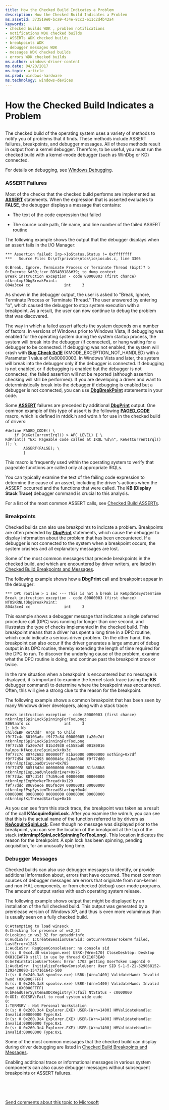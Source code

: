 ```yaml
---
title: How the Checked Build Indicates a Problem
description: How the Checked Build Indicates a Problem
ms.assetid: 373519e0-bca9-434e-8cc3-e11c2d4b42a4
keywords:
- checked builds WDK , problem notifications
- notifications WDK checked builds
- ASSERTs WDK checked builds
- breakpoints WDK
- debugger messages WDK
- messages WDK checked builds
- errors WDK checked builds
ms.author: windows-driver-content
ms.date: 04/20/2017
ms.topic: article
ms.prod: windows-hardware
ms.technology: windows-devices
---
```


# How the Checked Build Indicates a Problem


## <span id="ddk_how_the_checked_build_indicates_a_problem_tools"></span><span id="DDK_HOW_THE_CHECKED_BUILD_INDICATES_A_PROBLEM_TOOLS"></span>


The checked build of the operating system uses a variety of methods to notify you of problems that it finds. These methods include ASSERT failures, breakpoints, and debugger messages. All of these methods result in output from a kernel debugger. Therefore, to be useful, you must run the checked build with a kernel-mode debugger (such as WinDbg or KD) connected.

For details on debugging, see [Windows Debugging](https://msdn.microsoft.com/library/windows/hardware/ff551063).

### <span id="assert_failures"></span><span id="ASSERT_FAILURES"></span>ASSERT Failures

Most of the checks that the checked build performs are implemented as [**ASSERT**](https://msdn.microsoft.com/library/windows/hardware/ff542107) statements. When the expression that is asserted evaluates to **FALSE**, the debugger displays a message that contains:

-   The text of the code expression that failed

-   The source code path, file name, and line number of the failed ASSERT routine

The following example shows the output that the debugger displays when an assert fails in the I/O Manager:

```
*** Assertion failed: Irp->IoStatus.Status != 0xffffffff
***   Source File: D:\nt\private\ntos\io\iosubs.c, line 3305

0:Break, Ignore, Terminate Process or Terminate Thread (bipt)? b
0:Execute &#39;!cxr BD94B918&#39; to dump context
Break instruction exception - code 80000003 (first chance)
ntkrnlmp!DbgBreakPoint:
804a3ce4 cc               int     3
```

As shown in the debugger output, the user is asked to "Break, Ignore, Terminate Process or Terminate Thread." The user answered by entering "b", which caused the debugger to stop system execution with a breakpoint. As a result, the user can now continue to debug the problem that was discovered.

The way in which a failed assert affects the system depends on a number of factors. In versions of Windows prior to Windows Vista, if debugging was enabled for the operating system during the system startup process, the system will break into the debugger (if connected), or hang waiting for a debugger to be connected. If debugging was not enabled, the system will crash with [**Bug Check 0x1E**](https://msdn.microsoft.com/library/windows/hardware/ff557408) (KMODE\_EXCEPTION\_NOT\_HANDLED) with a Parameter 1 value of 0x80000003. In Windows Vista and later, the system will break into the debugger only if the debugger is connected. If debugging is not enabled, or if debugging is enabled but the debugger is not connected, the failed assertion will not be reported (although assertion checking will still be performed). If you are developing a driver and want to deterministically break into the debugger if debugging is enabled but a debugger is not connected, you can use [**DbgBreakPoint**](https://msdn.microsoft.com/library/windows/hardware/ff543626) statements in your code.

Some [**ASSERT**](https://msdn.microsoft.com/library/windows/hardware/ff542107) failures are preceded by additional [**DbgPrint**](https://msdn.microsoft.com/library/windows/hardware/ff543632) output. One common example of this type of assert is the following [**PAGED\_CODE**](https://msdn.microsoft.com/library/windows/hardware/ff558773) macro, which is defined in ntddk.h and wdm.h for use in the checked build of drivers:

```
#define PAGED_CODE() \
    if (KeGetCurrentIrql() > APC_LEVEL) { \
KdPrint(( "EX: Pageable code called at IRQL %d\n", KeGetCurrentIrql() )); \
        ASSERT(FALSE); \
        }
```

This macro is frequently used within the operating system to verify that pageable functions are called only at appropriate IRQLs.

You can typically examine the text of the failing code expression to determine the cause of an assert, including the driver's actions when the ASSERT occurred and the functions that were called. The **KB (Display Stack Trace)** debugger command is crucial to this analysis.

For a list of the most common ASSERT calls, see [Checked Build ASSERTs](checked-build-asserts.md).

### <span id="breakpoints"></span><span id="BREAKPOINTS"></span>Breakpoints

Checked builds can also use breakpoints to indicate a problem. Breakpoints are often preceded by [**DbgPrint**](https://msdn.microsoft.com/library/windows/hardware/ff543632) statements, which cause the debugger to display information about the problem that has been encountered. If a debugger is not connected to the system when a breakpoint occurs, the system crashes and all explanatory messages are lost.

Some of the most common messages that precede breakpoints in the checked build, and which are encountered by driver writers, are listed in [Checked Build Breakpoints and Messages](checked-build-breakpoints-and-messages.md).

The following example shows how a **DbgPrint** call and breakpoint appear in the debugger:

```
*** DPC routine > 1 sec --- This is not a break in KeUpdateSystemTime
Break instruction exception - code 80000003 (first chance)
NTOSKRNL!DbgBreakPoint:
804a3ce4 cc               int     3
```

This example shows a debugger message that indicates a single deferred procedure call (DPC) was running for longer than one second, and illustrates the type of checks implemented in the checked build. This breakpoint means that a driver has spent a long time in a DPC routine, which could indicate a serious driver problem. On the other hand, this breakpoint can also occur if the driver generates a large amount of debug output in its DPC routine, thereby extending the length of time required for the DPC to run. To discover the underlying cause of the problem, examine what the DPC routine is doing, and continue past the breakpoint once or twice.

In the rare situation when a breakpoint is encountered but no message is displayed, it is important to examine the kernel stack trace (using the **KB** debugger command) to determine where the breakpoint was encountered. Often, this will give a strong clue to the reason for the breakpoint.

The following example shows a common breakpoint that has been seen by many Windows driver developers, along with a stack trace:

```
Break instruction exception - code 80000003 (first chance)
ntkrnlmp!SpinLockSpinningForTooLong:
8069aafd cc               int     3
1: kd> kb
ChildEBP RetAddr  Args to Child              
f9f77c4c 80103a6c f9f77c84 00000005 fa20e7df ntkrnlmp!SpinLockSpinningForTooLong
f9f77c58 fa20e7df 81b34930 e1558bd0 00180016 halmps!KfAcquireSpinLock+0x3c
f9f77c7c 80742683 000000ff 81ba6000 00000000 nothing+0x7df
f9f77d54 80742893 0000046c 81ba6000 f9f77d80 ntkrnlmp!IopLoadDriver+0x785
f9f77d78 805f8d2d 00000000 00000000 81fa88b8 ntkrnlmp!IopLoadUnloadDriver+0x75
f9f77dac 807cd14f f7d59ce8 00000000 00000000 ntkrnlmp!ExpWorkerThread+0x129
f9f77ddc 8069bece 805f8c04 00000001 00000000 ntkrnlmp!PspSystemThreadStartup+0x4d
00000000 00000000 00000000 00000000 00000000 ntkrnlmp!KiThreadStartup+0x16
```

As you can see from this stack trace, the breakpoint was taken as a result of the call **KfAcquireSpinLock**. After you examine the wdm.h, you can see that this is the actual name of the function referred to by drivers as [**KeAcquireSpinLock**](https://msdn.microsoft.com/library/windows/hardware/ff551917). Even though no message was displayed prior to the breakpoint, you can see the location of the breakpoint at the top of the stack (**ntkrnlmp!SpinLockSpinningForTooLong**). This location indicates the reason for the breakpoint: A spin lock has been spinning, pending acquisition, for an unusually long time.

### <span id="debugger_messages"></span><span id="DEBUGGER_MESSAGES"></span>Debugger Messages

Checked builds can also use debugger messages to identify, or provide additional information about, errors that have occurred. The most common sources of debugger messages are errors that originate from non-kernel and non-HAL components, or from checked (debug) user-mode programs. The amount of output varies with each operating system release.

The following example shows output that might be displayed by an installation of the full checked build. This output was generated by a prerelease version of Windows XP, and thus is even more voluminous than is usually seen on a fully checked build.

```
0:Attempting to load winsock
0:Checking for presence of ws2_32
0:Looking in ws2_32 for getaddrinfo
0:AudioSrv: 1:CreateSessionUserSid: GetCurrentUserTokenW failed, LastError=1245
1:AudioSrv: RegOpenConsoleUser: no console sid
0:(s: 0 0xc4.d0 winlogon.exe) USRK-[Wrn=170] CloseDesktop: Desktop 0X81CEAF78 still in use by thread 0XE16F3EA0
0:GetWinStationUserToken: Error 1702 getting UserToken LogonId 0
1:AudioSrv: InitializeForNewConsoleUser: User SID S-1-5-21-329068152-1292428093-1547161642-500
1:(s: 0 0x240.3a8 spoolsv.exe) USRK-[Wrn=1400] ValidateHwnd: Invalid hwnd (0X0000FFFF)
0:(s: 0 0x240.3a8 spoolsv.exe) USRK-[Wrn=1400] ValidateHwnd: Invalid hwnd (0X0000FFFF)
0:bReadUserSystemEUDCRegistry():fail NtStatus - c0000000
0:GDI: GDISRV:Fail to read system wide eudc
0:
1:TERMSRV : Not Personal Workstation
0:(s: 0 0x260.3c4 Explorer.EXE) USER-[Wrn=1400] HMValidateHandle: Invalid:00000000 Type:0x1
0:(s: 0 0x260.3c4 Explorer.EXE) USER-[Wrn=1400] HMValidateHandle: Invalid:00000000 Type:0x1
0:(s: 0 0x260.3c4 Explorer.EXE) USER-[Wrn=1400] HMValidateHandle: Invalid:00000000 Type:0x1
```

Some of the most common messages that the checked build can display during driver debugging are listed in [Checked Build Breakpoints and Messages](checked-build-breakpoints-and-messages.md).

Enabling additional trace or informational messages in various system components can also cause debugger messages without subsequent breakpoints or ASSERT failures.

 

 

[Send comments about this topic to Microsoft](mailto:wsddocfb@microsoft.com?subject=Documentation%20feedback%20[devtest\devtest]:%20How%20the%20Checked%20Build%20Indicates%20a%20Problem%20%20RELEASE:%20%2811/17/2016%29&body=%0A%0APRIVACY%20STATEMENT%0A%0AWe%20use%20your%20feedback%20to%20improve%20the%20documentation.%20We%20don't%20use%20your%20email%20address%20for%20any%20other%20purpose,%20and%20we'll%20remove%20your%20email%20address%20from%20our%20system%20after%20the%20issue%20that%20you're%20reporting%20is%20fixed.%20While%20we're%20working%20to%20fix%20this%20issue,%20we%20might%20send%20you%20an%20email%20message%20to%20ask%20for%20more%20info.%20Later,%20we%20might%20also%20send%20you%20an%20email%20message%20to%20let%20you%20know%20that%20we've%20addressed%20your%20feedback.%0A%0AFor%20more%20info%20about%20Microsoft's%20privacy%20policy,%20see%20http://privacy.microsoft.com/default.aspx. "Send comments about this topic to Microsoft")




